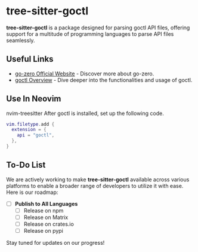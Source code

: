 # tree-sitter-goctl

**tree-sitter-goctl** is a package designed for parsing goctl API files, offering support for a multitude of programming languages to parse API files seamlessly.

## Useful Links

- [go-zero Official Website](https://go-zero.dev/) - Discover more about go-zero.
- [goctl Overview](https://go-zero.dev/en/docs/tasks/dsl/api) - Dive deeper into the functionalities and usage of goctl.

## Use In Neovim

nvim-treesitter After goctl is installed, set up the following code.

```lua
vim.filetype.add {
  extension = {
    api = "goctl",
  },
}
```

## To-Do List

We are actively working to make **tree-sitter-goctl** available across various platforms to enable a broader range of developers to utilize it with ease. Here is our roadmap:

- [ ] **Publish to All Languages**
  - [ ] Release on npm
  - [ ] Release on Matrix
  - [ ] Release on crates.io
  - [ ] Release on pypi

Stay tuned for updates on our progress!
